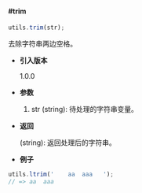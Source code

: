 #### #trim

```javascript
utils.trim(str);
```

去除字符串两边空格。

- **引入版本**

    1.0.0

- **参数**

    1. str (string): 待处理的字符串变量。

- **返回**

    (string): 返回处理后的字符串。

- **例子**

```javascript
utils.ltrim('    aa  aaa   ');
// => aa  aaa
```
